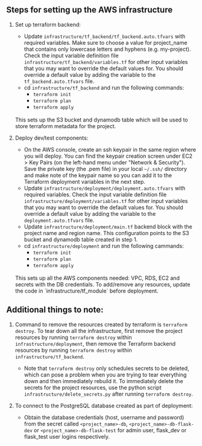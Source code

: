 ## Steps for setting up the AWS infrastructure
1. Set up terraform backend:
    - Update `infrastructure/tf_backend/tf_backend.auto.tfvars` with required variables. Make sure to choose a value for project_name that contains only lowercase letters and hyphens (e.g. my-project). Check the input variable definition file `infrastructure/tf_backend/variables.tf` for other input variables that you may want to override the default values for. You should override a default value by adding the variable to the `tf_backend.auto.tfvars` file.
	- cd `infrastructure/tf_backend` and run the following commands:
		- `terraform init`
		- `terraform plan`
		- `terraform apply`
	<br/>
   This sets up the S3 bucket and dynamodb table which will be used to store terraform metadata for the project.

2. Deploy dev/test components:
	- On the AWS console, create an ssh keypair in the same region where you will deploy. You can find the keypair creation screen under EC2 > Key Pairs (on the left-hand menu under "Network & Security"). Save the private key (the .pem file) in your local `~/.ssh/` directory and make note of the keypair name so you can add it to the Terraform deployment variables in the next step.
	- Update `infrastructure/deployment/deployment.auto.tfvars` with required variables. Check the input variable definition file `infrastructure/deployment/variables.tf` for other input variables that you may want to override the default values for. You should override a default value by adding the variable to the `deployment.auto.tfvars` file.
	- Update `infrastructure/deployment/main.tf` backend block with the project name and region name. This configuration points to the S3 bucket and dynamodb table created in step 1. 
	- cd `infrastructure/deployment` and run the following cammands:
		- `terraform init`
		- `terraform plan`
		- `terraform apply`
	<br/>
	This sets up all the AWS components needed: VPC, RDS, EC2 and secrets with the DB credentials. 
	To add/remove any resources, update the code in `infrastructure/tf_module` before deployment. 


## Additional things to note:
1. Command to remove the resources created by terraform is `terraform destroy`. To tear down all the infrastructure, first remove the project resources by running `terraform destroy` within `infrastructure/deployment`, then remove the Terraform backend resources by running `terraform destroy` within `infrastructure/tf_backend`.

	- Note that `terraform destroy` only schedules secrets to be deleted, which can pose a problem when you are trying to tear everything down and then immediately rebuild it. To immediately delete the secrets for the project resources, use the python script `infrastructure/delete_secrets.py` after running `terraform destroy`.

2. To connect to the PostgreSQL database created as part of deployment:
	- Obtain the database credentials (host, username and password) from the secret called `<project_name>-db`, `<project_name>-db-flask-dev` or `<project_name>-db-flask-test` for admin user, flask_dev or flask_test user logins respectively.

 